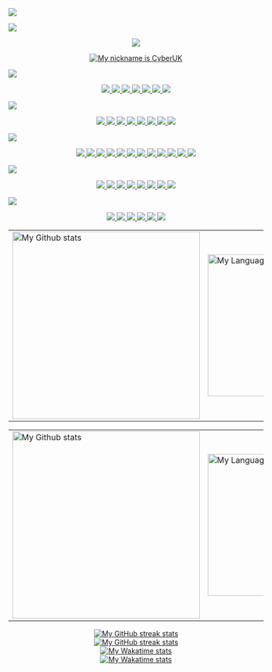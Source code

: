 <!-- Image -->
<a href="https://github.com/RenatoMartins21" target="_blank"><img src="/img/image.gif?raw=true" /></a>
<!-- Welcome -->
<a href="https://readme-typing-svg.herokuapp.com?font=DAGGERSQUARE&color=%2300A2FF&size=120&center=true&vCenter=true&width=1884&height=120&lines=Welcome+to+my+profile">
  <img src="https://readme-typing-svg.herokuapp.com?font=DAGGERSQUARE&color=%2300A2FF&size=120&center=true&vCenter=true&width=1884&height=120&lines=Welcome+to+my+profile" />
</a>
<p align="center">
  <a href="https://discord.c99.nl/widget/theme-4/767408405643788318.png">
    <img src="https://discord.c99.nl/widget/theme-4/767408405643788318.png" />
  </a>
</p>
<p align="center">
  <a href="https://mynickname.com/cyberuk">
    <img src="https://mynickname.com/img.php?nick=CyberUK&sert=26&text=t9" alt="My nickname is CyberUK" />
  </a>
</p>
<!-- ImageSocial -->
<a href="https://github.com/RenatoMartins21" target="_blank"><img src="/img/Socials.gif?raw=true" /></a>
<!-- Socials -->
<p align="center">
  <a href="https://discord.com/invite/MP6PFUKRJd">
    <img src="https://img.shields.io/discord/955203317062053971?logo=discord&style=for-the-badge&color=blue" />
  </a>
  <a href="https://www.facebook.com/CyberSoldierUK">
    <img src="https://img.shields.io/badge/Facebook-%231877F2.svg?style=for-the-badge&logo=Facebook&logoColor=white" />
  </a>
  <a href="https://www.instagram.com/hagrid.fat_jesus/">
    <img src="https://img.shields.io/badge/Insta-%23E4405F.svg?style=for-the-badge&logo=Instagram&logoColor=white" />
  </a>
  <a href="https://www.snapchat.com/add/darkthebot">
    <img src="https://img.shields.io/badge/Snapchat-FFFC00?style=for-the-badge&logo=snapchat&logoColor=white" />
  </a>
  <a href="mailto:ren.lsm@pm.me">
    <img src="https://img.shields.io/badge/Proton-8B89CC?style=for-the-badge&logo=protonmail&logoColor=white" />
  </a>
  <a href="https://open.spotify.com/user/9vgm6eivl6umpxrbww6i1u0ys?si=82804caaebde43c4">
    <img src="https://img.shields.io/badge/Spotify-1ED760?style=for-the-badge&logo=spotify&logoColor=white" />
  </a>
  <a href="https://komarev.com/ghpvc/?username=RenatoMartins21&style=for-the-badge&label=VIEWS">
    <img src="https://komarev.com/ghpvc/?username=RenatoMartins21&style=for-the-badge&label=VIEWS" />
  </a>
</p>
<!-- ImageOS -->
<a href="https://github.com/RenatoMartins21" target="_blank"><img src="/img/OS.gif?raw=true" /></a>
<!-- OS -->
<p align="center">
  <a href="">
    <img src="https://img.shields.io/badge/Linux-FCC624?style=for-the-badge&logo=linux&logoColor=black" />
  </a>
  <a href="">
    <img src="https://img.shields.io/badge/Ubuntu-E95420?style=for-the-badge&logo=ubuntu&logoColor=white" />
  </a>
  <a href="">
    <img src="https://img.shields.io/badge/Kali-268BEE?style=for-the-badge&logo=kalilinux&logoColor=white" />
  </a>
  <a href="">
    <img src="https://img.shields.io/badge/Windows-0078D6?style=for-the-badge&logo=windows&logoColor=white" />
  </a>
  <a href="">
    <img src="https://img.shields.io/badge/iOS-000000?style=for-the-badge&logo=ios&logoColor=white" />
  </a>
  <a href="">
    <img src="https://img.shields.io/badge/mac%20os-000000?style=for-the-badge&logo=macos&logoColor=F0F0F0" />
  </a>
  <a href="">
    <img src="https://img.shields.io/badge/-Arduino-00979D?style=for-the-badge&logo=Arduino&logoColor=white" />
  </a>
  <a href="">
    <img src="https://img.shields.io/badge/-RaspberryPi-C51A4A?style=for-the-badge&logo=Raspberry-Pi" />
  </a>
</p>
<!-- ImageLang -->
<a href="https://github.com/RenatoMartins21" target="_blank"><img src="/img/Lang.gif?raw=true" /></a>
<!-- Languages -->
<p align="center">
  <a href="">
    <img src="https://img.shields.io/badge/html5-%23E34F26.svg?style=for-the-badge&logo=html5&logoColor=white" />
  </a>
  <a href="">
    <img src="https://img.shields.io/badge/java-%23ED8B00.svg?style=for-the-badge&logo=java&logoColor=white" />
  </a>
  <a href="">
    <img src="https://img.shields.io/badge/javascript-%23323330.svg?style=for-the-badge&logo=javascript&logoColor=%23F7DF1E" />
  </a>
  <a href="">
    <img src="https://img.shields.io/badge/php-%23777BB4.svg?style=for-the-badge&logo=php&logoColor=white" />
  </a>
  <a href="">
    <img src="https://img.shields.io/badge/python-3670A0?style=for-the-badge&logo=python&logoColor=ffdd54" />
  </a>
  <a href="">
    <img src="https://img.shields.io/badge/swift-F54A2A?style=for-the-badge&logo=swift&logoColor=white" />
  </a>
  <a href="">
    <img src="https://img.shields.io/badge/bootstrap-%23563D7C.svg?style=for-the-badge&logo=bootstrap&logoColor=white" />
  </a>
  <a href="">
    <img src="https://img.shields.io/badge/NPM-%23000000.svg?style=for-the-badge&logo=npm&logoColor=white" />
  </a>
  <a href="">
    <img src="https://img.shields.io/badge/node.js-6DA55F?style=for-the-badge&logo=node.js&logoColor=white" />
  </a>
  <a href="">
    <img src="https://img.shields.io/badge/apache-%23D42029.svg?style=for-the-badge&logo=apache&logoColor=white" />
  </a>
  <a href="">
    <img src="https://img.shields.io/badge/mysql-%2300f.svg?style=for-the-badge&logo=mysql&logoColor=white" />
  </a>
  <a href="">
    <img src="https://img.shields.io/badge/node.js-6DA55F?style=for-the-badge&logo=node.js&logoColor=white" />
  </a>
</p>
<!-- ImageApps -->
<a href="https://github.com/RenatoMartins21" target="_blank"><img src="/img/Apps.gif?raw=true" /></a>
<!-- Apps -->
<p align="center">
  <a href="">
    <img src="https://img.shields.io/badge/After%20Effects-9999FF.svg?style=for-the-badge&logo=Adobe%20After%20Effects&logoColor=white" />
  </a>
  <a href="">
    <img src="https://img.shields.io/badge/photoshop-%2331A8FF.svg?style=for-the-badge&logo=adobephotoshop&logoColor=white" />
  </a>
  <a href="">
    <img src="https://img.shields.io/badge/VSCode-0078d7.svg?style=for-the-badge&logo=visual-studio-code&logoColor=white" />
  </a>
  <a href="">
    <img src="https://img.shields.io/badge/Dropbox-%233B4D98.svg?style=for-the-badge&logo=Dropbox&logoColor=white" />
  </a>
  <a href="">
    <img src="https://img.shields.io/badge/Drive-4285F4?style=for-the-badge&logo=googledrive&logoColor=white" />
  </a>
  <a href="">
    <img src="https://img.shields.io/badge/Mega-%23D90007.svg?style=for-the-badge&logo=Mega&logoColor=white" />
  </a>
  <a href="">
    <img src="https://img.shields.io/badge/Chrome-4285F4?style=for-the-badge&logo=GoogleChrome&logoColor=white" />
  </a>
  <a href="">
    <img src="https://img.shields.io/badge/Tor-7D4698?style=for-the-badge&logo=Tor-Browser&logoColor=white" />
  </a>
</p>
<!-- ImageGames -->
<a href="https://github.com/RenatoMartins21" target="_blank"><img src="/img/Games.gif?raw=true" /></a>
<!-- Gaming -->
<p align="center">
  <a href="">
    <img src="https://img.shields.io/badge/battle.net-%2300AEFF.svg?style=for-the-badge&logo=battle.net&logoColor=white" />
  </a>
  <a href="">
    <img src="https://img.shields.io/badge/steam-%23000000.svg?style=for-the-badge&logo=steam&logoColor=white" />
  </a>
  <a href="">
    <img src="https://img.shields.io/badge/Ubisoft-%23F5F5F5.svg?style=for-the-badge&logo=Ubisoft&logoColor=black" />
  </a>
  <a href="">
    <img src="https://img.shields.io/badge/nVIDIA-%2376B900.svg?style=for-the-badge&logo=nVIDIA&logoColor=white" />
  </a>
  <a href="">
    <img src="https://img.shields.io/badge/Playstation-003791?style=for-the-badge&logo=playstation&logoColor=white" />
  </a>
  <a href="">
    <img src="https://img.shields.io/badge/xbox-%23107C10.svg?style=for-the-badge&logo=xbox&logoColor=white" />
  </a>
</p>

<!-- Profile Stats -->
<!-- GRS (Light Mode) -->
<a href="https://github.com/imcyberuk#gh-light-mode-only">
  <table cellspacing="0" cellpadding="0">
    <tr>
      <td style="border: 0;">
          <img
            src="https://github-readme-stats-steel-omega.vercel.app/api?username=imcyberuk&show_icons=true&include_all_commits=true&hide_border=true&number_format=long&rank_icon=percentile&show=reviews,discussions_started,discussions_answered,prs_merged,prs_merged_percentage#gh-light-mode-only"
            alt="My Github stats"
            height="370"
          />
      </td>
      <td style="border: 0;">
          <img
            src="https://github-readme-stats-steel-omega.vercel.app/api/top-langs/?username=imcyberuk&layout=pie&hide_border=true&langs_count=10&size_weight=0.5&count_weight=0.5&custom_title=Langs%20distribution%20in%20my%20repos#gh-light-mode-only"
            alt="My Language stats"
            width="280"
          />
      </td>
    </tr>
  </table>
</a>

<!-- GRS (Dark Mode) -->
<a href="https://github.com/imcyberuk#gh-dark-mode-only">
  <table cellspacing="0" cellpadding="0">
    <tr>
      <td style="border: 0;">
        <img
          src="https://github-readme-stats-steel-omega.vercel.app/api?username=imcyberuk&show_icons=true&include_all_commits=true&icon_color=2d77dc&title_color=2d77dc&text_color=ffffff&bg_color=0d1117&hide_border=true&number_format=long&rank_icon=percentile&show=reviews,discussions_started,discussions_answered,prs_merged,prs_merged_percentage#gh-dark-mode-only"
          alt="My Github stats"
          height="370"
        />
      </td>
      <td style="border: 0;">
        <img
          src="https://github-readme-stats-steel-omega.vercel.app/api/top-langs/?username=imcyberuk&layout=pie&icon_color=2d77dc&title_color=2d77dc&text_color=ffffff&bg_color=0d1117&hide_border=true&langs_count=10&size_weight=0.5&count_weight=0.5&custom_title=Langs%20distribution%20in%20my%20repos#gh-dark-mode-only"
          alt="My Language stats"
          width="280"
        />
      </td>
    </tr>
  </table>
</a>

<!-- Streak stats (Light mode) -->
<div align="center">
  <a href="https://github.com/imcyberuk#gh-light-mode-only">
    <img
       src="https://github-readme-streak-stats-phi-opal.vercel.app/?user=imcyberuk&locale=en&type=svg&hide_border=true&fire=2d77dc&ring=2d77dc&currStreakLabel=000000"
       alt="My GitHub streak stats"
     />
  </a>
</div>


<!-- Streak stats (Dark mode) -->
<div align="center">
  <a href="https://github.com/imcyberuk#gh-dark-mode-only">
    <img
       src="https://github-readme-streak-stats-phi-opal.vercel.app/?user=imcyberuk&background=0d1117&currStreakNum=ffffff&sideNums=ffffff&currStreakLabel=ffffff&sideLabels=ffffff&dates=ffffff&fire=2d77dc&ring=2d77dc&locale=en&type=svg&hide_border=true"
       alt="My GitHub streak stats"
     />
  </a>
</div>

<!-- WakaTime stats (Light mode) -->
<div align="center">
  <a href="https://github.com/imcyberuk#gh-light-mode-only">
    <img
        src="https://github-readme-stats-steel-omega.vercel.app/api/wakatime?username=imcyberuk&layout=compact&hide_border=true&custom_title=WakaTime%20Stats%20%28Since%20Feb%2024%202024%29"
        alt="My Wakatime stats"
      />
  </a>
</div>

<!-- WakaTime stats (Dark mode) -->
<div align="center">
  <a href="https://github.com/imcyberuk#gh-dark-mode-only">
    <img
        src="https://github-readme-stats-steel-omega.vercel.app/api/wakatime?username=imcyberuk&layout=compact&icon_color=2d77dc&title_color=2d77dc&text_color=ffffff&bg_color=0d1117&hide_border=true&custom_title=WakaTime%20Stats%20%28Since%20Feb%2024%202024%29"
        alt="My Wakatime stats"
      />
  </a>
</div>
